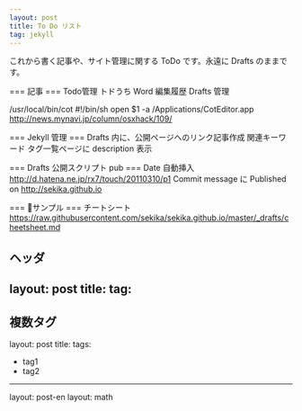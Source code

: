 ```yaml
---
layout: post
title: To Do リスト
tag: jekyll
---
```

これから書く記事や、サイト管理に関する ToDo です。永遠に Drafts のままです。

=== 記事 ===
Todo管理 トドうち
Word 編集履歴
Drafts 管理

/usr/local/bin/cot
#!/bin/sh
open $1 -a /Applications/CotEditor.app
http://news.mynavi.jp/column/osxhack/109/

=== Jekyll 管理 ===
Drafts 内に、公開ページへのリンク記事作成
関連キーワード
タグ一覧ページに description 表示

=== Drafts 公開スクリプト pub ===
Date 自動挿入
http://d.hatena.ne.jp/rx7/touch/20110310/p1
Commit message に Published on http://sekika.github.io

=== サンプル ===
チートシート
https://raw.githubusercontent.com/sekika/sekika.github.io/master/_drafts/cheetsheet.md

ヘッダ
---
layout: post
title:
tag:
---

複数タグ
---
layout: post
title:
tags:
- tag1
- tag2
---

layout: post-en
layout: math
